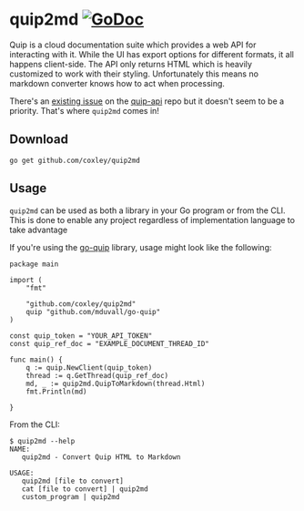 # quip2md [![GoDoc](https://godoc.org/github.com/coxley/quip2md?status.svg)](https://godoc.org/github.com/coxley/quip2md)

Quip is a cloud documentation suite which provides a web API for interacting
with it. While the UI has export options for different formats, it all happens
client-side. The API only returns HTML which is heavily customized to work with
their styling. Unfortunately this means no markdown converter knows how to
act when processing.

There's an [existing issue](https://github.com/quip/quip-api/issues/8) on the
[quip-api](https://github.com/quip/quip-api/) repo but it doesn't seem to be a
priority. That's where `quip2md` comes in!

## Download

```shell
go get github.com/coxley/quip2md
```

## Usage

`quip2md` can be used as both a library in your Go program or from the CLI.
This is done to enable any project regardless of implementation language to
take advantage

If you're using the [go-quip](https://github.com/mduvall/go-quip) library,
usage might look like the following:

```golang
package main

import (
	"fmt"

	"github.com/coxley/quip2md"
	quip "github.com/mduvall/go-quip"
)

const quip_token = "YOUR_API_TOKEN"
const quip_ref_doc = "EXAMPLE_DOCUMENT_THREAD_ID"

func main() {
	q := quip.NewClient(quip_token)
	thread := q.GetThread(quip_ref_doc)
	md, _ := quip2md.QuipToMarkdown(thread.Html)
	fmt.Println(md)

}
```


From the CLI:

```
$ quip2md --help
NAME:
   quip2md - Convert Quip HTML to Markdown

USAGE:
   quip2md [file to convert]
   cat [file to convert] | quip2md
   custom_program | quip2md

```
